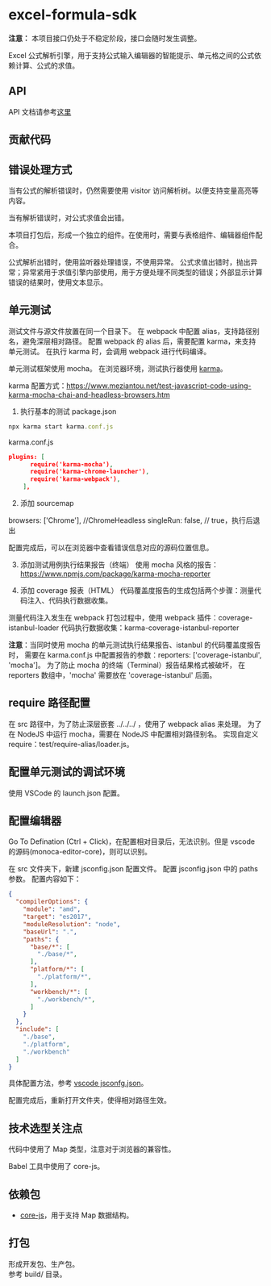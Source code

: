 # excel-formula-sdk

**注意：** 本项目接口仍处于不稳定阶段，接口会随时发生调整。

Excel 公式解析引擎，用于支持公式输入编辑器的智能提示、单元格之间的公式依赖计算、公式的求值。

## API
API 文档请参考[这里](./API.md)

## 贡献代码

## 错误处理方式

当有公式的解析错误时，仍然需要使用 visitor 访问解析树。以便支持变量高亮等内容。

当有解析错误时，对公式求值会出错。

本项目打包后，形成一个独立的组件。在使用时，需要与表格组件、编辑器组件配合。

公式解析出错时，使用监听器处理错误，不使用异常。
公式求值出错时，抛出异常；异常紧用于求值引擎内部使用，用于方便处理不同类型的错误；外部显示计算错误的结果时，使用文本显示。

## 单元测试
测试文件与源文件放置在同一个目录下。
在 webpack 中配置 alias，支持路径别名，避免深层相对路径。
配置 webpack 的 alias 后，需要配置 karma，来支持单元测试。
在执行 karma 时，会调用 webpack 进行代码编译。

单元测试框架使用 mocha。
在浏览器环境，测试执行器使用 [karma](https://github.com/karma-runner/karma)。

karma 配置方式：https://www.meziantou.net/test-javascript-code-using-karma-mocha-chai-and-headless-browsers.htm

1. 执行基本的测试
package.json
```javascript
npx karma start karma.conf.js
```


karma.conf.js
```json
plugins: [
      require('karma-mocha'),
      require('karma-chrome-launcher'),
      require('karma-webpack'),
    ],
```

2. 添加 sourcemap

browsers: ['Chrome'], //ChromeHeadless
    singleRun: false, // true，执行后退出

配置完成后，可以在浏览器中查看错误信息对应的源码位置信息。

3. 添加测试用例执行结果报告（终端）
使用 mocha 风格的报告：https://www.npmjs.com/package/karma-mocha-reporter

4. 添加 coverage 报表（HTML）
代码覆盖度报告的生成包括两个步骤：测量代码注入、代码执行数据收集。

测量代码注入发生在 webpack 打包过程中，使用 webpack 插件：coverage-istanbul-loader
代码执行数据收集：karma-coverage-istanbul-reporter

**注意**：当同时使用 mocha 的单元测试执行结果报告、istanbul 的代码覆盖度报告时，
需要在 karma.conf.js 中配置报告的参数：reporters: ['coverage-istanbul', 'mocha']。
为了防止 mocha 的终端（Terminal）报告结果格式被破坏，
在 reporters 数组中，'mocha' 需要放在 'coverage-istanbul' 后面。

## require 路径配置
在 src 路径中，为了防止深层嵌套 ../../../ ，使用了 webpack alias 来处理。
为了在 NodeJS 中运行 mocha，需要在 NodeJS 中配置相对路径别名。
实现自定义 require：test/require-alias/loader.js。

## 配置单元测试的调试环境
使用 VSCode 的 launch.json 配置。

## 配置编辑器
Go To Defination (Ctrl + Click)，在配置相对目录后，无法识别。但是 vscode 的源码(monoca-editor-core)，则可以识别。

在 src 文件夹下，新建 jsconfig.json 配置文件。
配置 jsconfig.json 中的 paths 参数。
配置内容如下：
```json
{
  "compilerOptions": {
    "module": "amd",
    "target": "es2017",
    "moduleResolution": "node",
    "baseUrl": ".",
    "paths": {
      "base/*": [
        "./base/*",
      ],
      "platform/*": [
        "./platform/*",
      ],
      "workbench/*": [
        "./workbench/*",
      ]
    }
  },
  "include": [
    "./base",
    "./platform",
    "./workbench"
  ]
}
```
具体配置方法，参考 [vscode jsconfg.json](https://code.visualstudio.com/docs/languages/jsconfig)。

配置完成后，重新打开文件夹，使得相对路径生效。




## 技术选型关注点
代码中使用了 Map 类型，注意对于浏览器的兼容性。

Babel 工具中使用了 core-js。

## 依赖包
- [core-js](https://github.com/zloirock/core-js)，用于支持 Map 数据结构。

## 打包
形成开发包、生产包。  
参考 build/ 目录。

